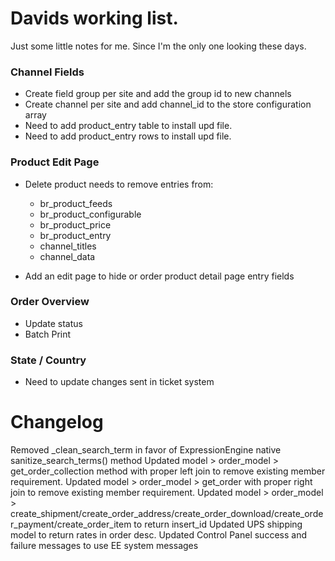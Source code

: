 # Davids working list. 

Just some little notes for me. Since I'm the only one looking these days. 

### Channel Fields

* Create field group per site and add the group id to new channels
* Create channel per site and add channel_id to the store configuration array
* Need to add product_entry table to install upd file. 
* Need to add product_entry rows to install upd file. 

### Product Edit Page

* Delete product needs to remove entries from:
	
	* br_product_feeds 
	* br_product_configurable 
	* br_product_price 
	* br_product_entry
	* channel_titles
	* channel_data
	
* Add an edit page to hide or order product detail page entry fields
 
### Order Overview

* Update status
* Batch Print

### State / Country

* Need to update changes sent in ticket system

# Changelog

Removed _clean_search_term in favor of ExpressionEngine native sanitize_search_terms() method
Updated model > order_model > get_order_collection method with proper left join to remove existing member requirement. 
Updated model > order_model > get_order with proper right join to remove existing member requirement. 
Updated model > order_model > create_shipment/create_order_address/create_order_download/create_order_payment/create_order_item to return insert_id
Updated UPS shipping model to return rates in order desc. 
Updated Control Panel success and failure messages to use EE system messages